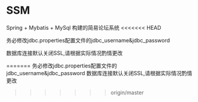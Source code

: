 # SSM
Spring + Mybatis + MySql 构建的简易论坛系统
<<<<<<< HEAD

务必修改jdbc.properties配置文件的jdbc_username&jdbc_password 

数据库连接默认关闭SSL,请根据实际情况酌情更改

=======
务必修改jdbc.properties配置文件的jdbc_username&jdbc_password
数据库连接默认关闭SSL,请根据实际情况酌情更改
>>>>>>> origin/master
